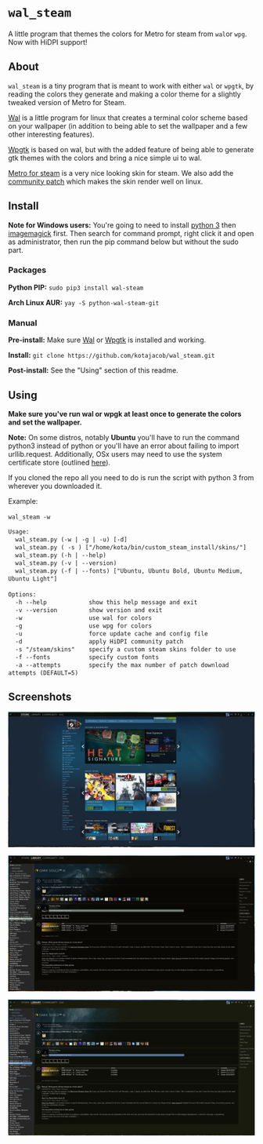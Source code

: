 # `wal_steam`

A little program that themes the colors for Metro for steam from `wal`or `wpg`. Now with HiDPI support!

## About

`wal_steam` is a tiny program that is meant to work with either `wal` or `wpgtk`, by reading the colors they generate and making a color theme for a slightly tweaked version of Metro for Steam.

[Wal](https://github.com/dylanaraps/pywal) is a little program for linux that creates a terminal color scheme based on your wallpaper (in addition to being able to set the wallpaper and a few other
interesting features).

[Wpgtk](https://github.com/deviantfero/wpgtk) is based on wal, but with the added feature of being able to generate gtk themes with the colors and bring a nice simple ui to wal.

[Metro for steam](http://metroforsteam.com/) is a very nice looking skin for steam. We also add the [community patch](https://steamcommunity.com/groups/metroskin/discussions/0/141136086931804907) which makes the skin render well on linux.

## Install

**Note for Windows users:** You're going to need to install [python 3](https://www.python.org/) then [imagemagick](https://www.imagemagick.org/script/download.php) first. Then search for command prompt, right click it and open as administrator, then run the pip command below but without the sudo part.

### Packages

**Python PIP:** `sudo pip3 install wal-steam`

**Arch Linux AUR:** `yay -S python-wal-steam-git`

### Manual

**Pre-install:** Make sure [Wal](https://github.com/dylanaraps/pywal) or [Wpgtk](https://github.com/deviantfero/wpgtk) is installed and working.

**Install:** `git clone https://github.com/kotajacob/wal_steam.git`

**Post-install:** See the "Using" section of this readme.

## Using

**Make sure you've run wal or wpgk at least once to generate the colors and set the wallpaper.**

**Note:** On some distros, notably **Ubuntu** you'll have to run the command python3 instead of python or you'll have an error about failing to import urllib.request. Additionally, OSx users may   need to use the system certificate store (outlined [here](https://stackoverflow.com/questions/41691327/ssl-sslerror-ssl-certificate-verify-failed-certificate-verify-failed-ssl-c)).

If you cloned the repo all you need to do is run the script with python 3 from wherever you downloaded it.

Example:

`wal_steam -w`

```
Usage:
  wal_steam.py (-w | -g | -u) [-d]
  wal_steam.py ( -s ) ["/home/kota/bin/custom_steam_install/skins/"]
  wal_steam.py (-h | --help)
  wal_steam.py (-v | --version)
  wal_steam.py (-f | --fonts) ["Ubuntu, Ubuntu Bold, Ubuntu Medium, Ubuntu Light"]

Options:
  -h --help            show this help message and exit
  -v --version         show version and exit
  -w                   use wal for colors
  -g                   use wpg for colors
  -u                   force update cache and config file
  -d                   apply HiDPI community patch
  -s "/steam/skins"    specify a custom steam skins folder to use
  -f --fonts           specify custom fonts
  -a --attempts        specify the max number of patch download attempts (DEFAULT=5)
```

## Screenshots

![](screenshots/1.jpg)

![](screenshots/2.jpg)

![](screenshots/3.jpg)
